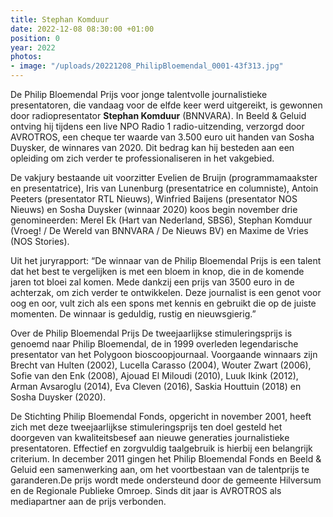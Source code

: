 ```yaml
---
title: Stephan Komduur
date: 2022-12-08 08:30:00 +01:00
position: 0
year: 2022
photos:
- image: "/uploads/20221208_PhilipBloemendal_0001-43f313.jpg"
---
```


De Philip Bloemendal Prijs voor jonge talentvolle journalistieke presentatoren, die vandaag voor de elfde keer werd uitgereikt, is gewonnen door radiopresentator **Stephan Komduur** (BNNVARA). In Beeld & Geluid ontving hij tijdens een live NPO Radio 1 radio-uitzending, verzorgd door AVROTROS, een cheque ter waarde van 3.500 euro uit handen van Sosha Duysker, de winnares van 2020. Dit bedrag kan hij besteden aan een opleiding om zich verder te professionaliseren in het vakgebied.

De vakjury bestaande uit voorzitter Evelien de Bruijn (programmamaakster en presentatrice), Iris van Lunenburg (presentatrice en columniste), Antoin Peeters (presentator RTL Nieuws), Winfried Baijens (presentator NOS Nieuws) en Sosha Duysker (winnaar 2020) koos begin november drie genomineerden: Merel Ek (Hart van Nederland, SBS6), Stephan Komduur (Vroeg! / De Wereld van BNNVARA / De Nieuws BV) en Maxime de Vries (NOS Stories).
 
Uit het juryrapport: “De winnaar van de Philip Bloemendal Prijs is een talent dat het best te vergelijken is met een bloem in knop, die in de komende jaren tot bloei zal komen. Mede dankzij een prijs van 3500 euro in de achterzak, om zich verder te ontwikkelen. Deze journalist is een genot voor oog en oor, vult zich als een spons met kennis en gebruikt die op de juiste momenten. De winnaar is geduldig, rustig en nieuwsgierig.”

Over de Philip Bloemendal Prijs
De tweejaarlijkse stimuleringsprijs is genoemd naar Philip Bloemendal, de in 1999 overleden legendarische presentator van het Polygoon bioscoopjournaal. Voorgaande winnaars zijn Brecht van Hulten (2002), Lucella Carasso (2004), Wouter Zwart (2006), Sofie van den Enk (2008), Ajouad El Miloudi (2010), Luuk Ikink (2012), Arman Avsaroglu (2014), Eva Cleven (2016), Saskia Houttuin (2018) en Sosha Duysker (2020).

De Stichting Philip Bloemendal Fonds, opgericht in november 2001, heeft zich met deze tweejaarlijkse stimuleringsprijs ten doel gesteld het doorgeven van kwaliteitsbesef aan nieuwe generaties journalistieke presentatoren. Effectief en zorgvuldig taalgebruik is hierbij een belangrijk criterium. In december 2011 gingen het Philip Bloemendal Fonds en Beeld & Geluid een samenwerking aan, om het voortbestaan van de talentprijs te garanderen.De prijs wordt mede ondersteund door de gemeente Hilversum en de Regionale Publieke Omroep. Sinds dit jaar is AVROTROS als mediapartner aan de prijs verbonden.